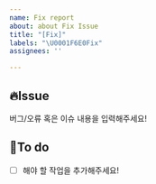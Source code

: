 ```yaml
---
name: Fix report
about: about Fix Issue
title: "[Fix]"
labels: "\U0001F6E0Fix"
assignees: ''

---
```


## 🔥Issue
버그/오류 혹은 이슈 내용을 입력해주세요!

## 📝To do
- [ ] 해야 할 작업을 추가해주세요!
